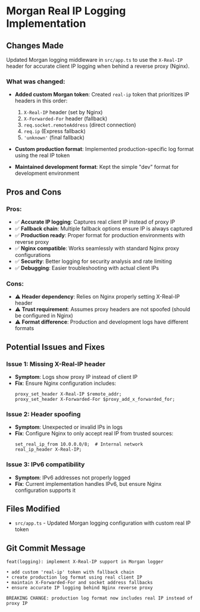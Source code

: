 # Morgan Real IP Logging Implementation

## Changes Made

Updated Morgan logging middleware in `src/app.ts` to use the `X-Real-IP` header for accurate client IP logging when behind a reverse proxy (Nginx).

### What was changed:

- **Added custom Morgan token**: Created `real-ip` token that prioritizes IP headers in this order:

  1. `X-Real-IP` header (set by Nginx)
  2. `X-Forwarded-For` header (fallback)
  3. `req.socket.remoteAddress` (direct connection)
  4. `req.ip` (Express fallback)
  5. `'unknown'` (final fallback)

- **Custom production format**: Implemented production-specific log format using the real IP token
- **Maintained development format**: Kept the simple "dev" format for development environment

## Pros and Cons

### Pros:

- ✅ **Accurate IP logging**: Captures real client IP instead of proxy IP
- ✅ **Fallback chain**: Multiple fallback options ensure IP is always captured
- ✅ **Production ready**: Proper format for production environments with reverse proxy
- ✅ **Nginx compatible**: Works seamlessly with standard Nginx proxy configurations
- ✅ **Security**: Better logging for security analysis and rate limiting
- ✅ **Debugging**: Easier troubleshooting with actual client IPs

### Cons:

- ⚠️ **Header dependency**: Relies on Nginx properly setting X-Real-IP header
- ⚠️ **Trust requirement**: Assumes proxy headers are not spoofed (should be configured in Nginx)
- ⚠️ **Format difference**: Production and development logs have different formats

## Potential Issues and Fixes

### Issue 1: Missing X-Real-IP header

- **Symptom**: Logs show proxy IP instead of client IP
- **Fix**: Ensure Nginx configuration includes:
  ```nginx
  proxy_set_header X-Real-IP $remote_addr;
  proxy_set_header X-Forwarded-For $proxy_add_x_forwarded_for;
  ```

### Issue 2: Header spoofing

- **Symptom**: Unexpected or invalid IPs in logs
- **Fix**: Configure Nginx to only accept real IP from trusted sources:
  ```nginx
  set_real_ip_from 10.0.0.0/8;  # Internal network
  real_ip_header X-Real-IP;
  ```

### Issue 3: IPv6 compatibility

- **Symptom**: IPv6 addresses not properly logged
- **Fix**: Current implementation handles IPv6, but ensure Nginx configuration supports it

## Files Modified

- `src/app.ts` - Updated Morgan logging configuration with custom real IP token

## Git Commit Message

```
feat(logging): implement X-Real-IP support in Morgan logger

• add custom 'real-ip' token with fallback chain
• create production log format using real client IP
• maintain X-Forwarded-For and socket address fallbacks
• ensure accurate IP logging behind Nginx reverse proxy

BREAKING CHANGE: production log format now includes real IP instead of proxy IP
```
